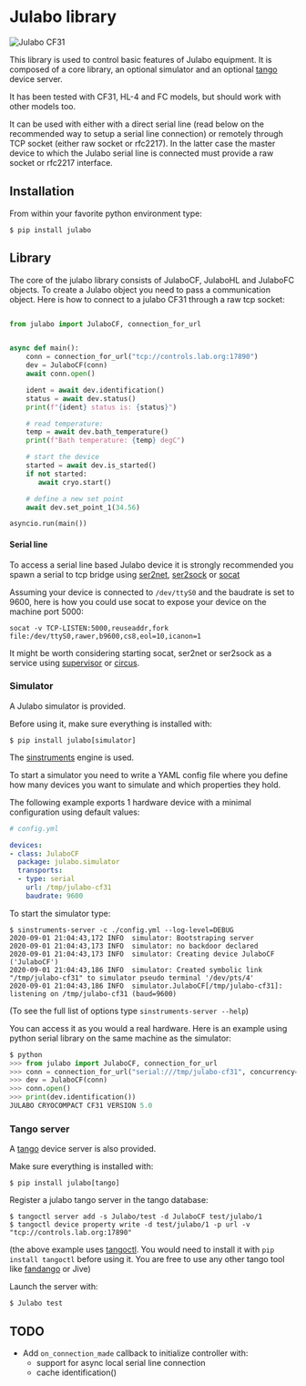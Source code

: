 # Julabo library

![Julabo CF31](docs/cf31.png)

This library is used to control basic features of Julabo equipment. It is
composed of a core library, an optional simulator and an optional
[tango](https://tango-controls.org/) device server.

It has been tested with CF31, HL-4 and FC models, but should work with
other models too.

It can be used with either with a direct serial line (read below
on the recommended way to setup a serial line connection) or remotely
through TCP socket (either raw socket or rfc2217). In the latter case
the master device to which the Julabo serial line is connected must
provide a raw socket or rfc2217 interface.

## Installation

From within your favorite python environment type:

`$ pip install julabo`


## Library

The core of the julabo library consists of JulaboCF, JulaboHL and JulaboFC
objects.
To create a Julabo object you need to pass a communication object.
Here is how to connect to a julabo CF31 through a raw tcp socket:

```python

from julabo import JulaboCF, connection_for_url


async def main():
    conn = connection_for_url("tcp://controls.lab.org:17890")
    dev = JulaboCF(conn)
    await conn.open()

    ident = await dev.identification()
    status = await dev.status()
    print(f"{ident} status is: {status}")

    # read temperature:
    temp = await dev.bath_temperature()
    print(f"Bath temperature: {temp} degC")

    # start the device
    started = await dev.is_started()
    if not started:
       await cryo.start()

    # define a new set point
    await dev.set_point_1(34.56)

asyncio.run(main())
```

#### Serial line

To access a serial line based Julabo device it is strongly recommended you spawn
a serial to tcp bridge using [ser2net](https://linux.die.net/man/8/ser2net),
[ser2sock](https://github.com/tiagocoutinho/ser2sock) or
[socat](https://linux.die.net/man/1/socat)

Assuming your device is connected to `/dev/ttyS0` and the baudrate is set to 9600,
here is how you could use socat to expose your device on the machine port 5000:

`socat -v TCP-LISTEN:5000,reuseaddr,fork file:/dev/ttyS0,rawer,b9600,cs8,eol=10,icanon=1`

It might be worth considering starting socat, ser2net or ser2sock as a service using
[supervisor](http://supervisord.org/) or [circus](https://circus.rtfd.io/).

### Simulator

A Julabo simulator is provided.

Before using it, make sure everything is installed with:

`$ pip install julabo[simulator]`

The [sinstruments](https://pypi.org/project/sinstruments/) engine is used.

To start a simulator you need to write a YAML config file where you define
how many devices you want to simulate and which properties they hold.

The following example exports 1 hardware device with a minimal configuration
using default values:

```yaml
# config.yml

devices:
- class: JulaboCF
  package: julabo.simulator
  transports:
  - type: serial
    url: /tmp/julabo-cf31
    baudrate: 9600
```

To start the simulator type:

```terminal
$ sinstruments-server -c ./config.yml --log-level=DEBUG
2020-09-01 21:04:43,172 INFO  simulator: Bootstraping server
2020-09-01 21:04:43,173 INFO  simulator: no backdoor declared
2020-09-01 21:04:43,173 INFO  simulator: Creating device JulaboCF ('JulaboCF')
2020-09-01 21:04:43,186 INFO  simulator: Created symbolic link "/tmp/julabo-cf31" to simulator pseudo terminal '/dev/pts/4'
2020-09-01 21:04:43,186 INFO  simulator.JulaboCF[/tmp/julabo-cf31]: listening on /tmp/julabo-cf31 (baud=9600)

```

(To see the full list of options type `sinstruments-server --help`)

You can access it as you would a real hardware. Here is an example using python
serial library on the same machine as the simulator:

```python
$ python
>>> from julabo import JulaboCF, connection_for_url
>>> conn = connection_for_url("serial:///tmp/julabo-cf31", concurrency="syncio")
>>> dev = JulaboCF(conn)
>>> conn.open()
>>> print(dev.identification())
JULABO CRYOCOMPACT CF31 VERSION 5.0
```

### Tango server

A [tango](https://tango-controls.org/) device server is also provided.

Make sure everything is installed with:

`$ pip install julabo[tango]`

Register a julabo tango server in the tango database:
```
$ tangoctl server add -s Julabo/test -d JulaboCF test/julabo/1
$ tangoctl device property write -d test/julabo/1 -p url -v "tcp://controls.lab.org:17890"
```

(the above example uses [tangoctl](https://pypi.org/project/tangoctl/). You would need
to install it with `pip install tangoctl` before using it. You are free to use any other
tango tool like [fandango](https://pypi.org/project/fandango/) or Jive)

Launch the server with:

```terminal
$ Julabo test
```

## TODO

* Add `on_connection_made` callback to initialize controller with:
  * support for async local serial line connection
  * cache identification()
